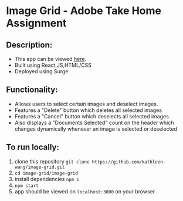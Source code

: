 # Image Grid - Adobe Take Home Assignment 

## Description:
- This app can be viewed [here](http://kathleenwang-adobe-image-grid.surge.sh/). 
- Built using React,JS,HTML/CSS
- Deployed using Surge 

## Functionality:
  - Allows users to select certain images and deselect images. 
  - Features a "Delete" button which deletes all selected images
  - Features a "Cancel" button which deselects all selected images
  - Also displays a "Documents Selected" count on the header which changes dynamically whenever an image is selected or deselected

## To run locally: 
1. clone this repository `git clone https://github.com/kathleen-wang/image-grid.git` 
2. `cd image-grid/image-grid`
3. install dependencies `npm i` 
4. `npm start`
5. app should be viewed on `localhost:3000` on your browser 

 
